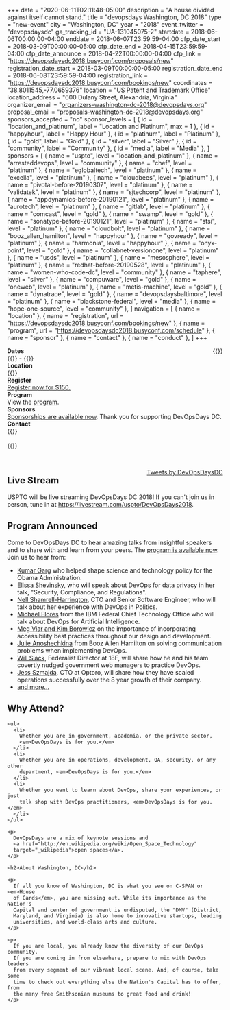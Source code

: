 +++
date = "2020-06-11T02:11:48-05:00"
description = "A house divided against itself cannot stand."
title = "devopsdays Washington, DC 2018"
type = "new-event"
city = "Washington, DC"
year = "2018"
event_twitter = "devopsdaysdc"
ga_tracking_id = "UA-131045075-2"
startdate = 2018-06-06T00:00:00-04:00
enddate = 2018-06-07T23:59:59-04:00
cfp_date_start = 2018-03-09T00:00:00-05:00
cfp_date_end = 2018-04-15T23:59:59-04:00
cfp_date_announce = 2018-04-22T00:00:00-04:00
cfp_link = "https://devopsdaysdc2018.busyconf.com/proposals/new"
registration_date_start = 2018-03-09T00:00:00-05:00
registration_date_end = 2018-06-08T23:59:59-04:00
registration_link = "https://devopsdaysdc2018.busyconf.com/bookings/new"
coordinates = "38.8011545,-77.0659376"
location = "US Patent and Trademark Office"
location_address = "600 Dulany Street, Alexandria, Virginia"
organizer_email = "organizers-washington-dc-2018@devopsdays.org"
proposal_email = "proposals-washington-dc-2018@devopsdays.org"
sponsors_accepted = "no"
sponsor_levels = [
    { id = "location_and_platinum", label = "Location and Platinum", max = 1 },
    { id = "happyhour", label = "Happy Hour" },
    { id = "platinum", label = "Platinum" },
    { id = "gold", label = "Gold" },
    { id = "silver", label = "Silver" },
    { id = "community", label = "Community" },
    { id = "media", label = "Media" },
]
sponsors = [
    { name = "uspto", level = "location_and_platinum" },
    { name = "arresteddevops", level = "community" },
    { name = "chef", level = "platinum" },
    { name = "eglobaltech", level = "platinum" },
    { name = "excella", level = "platinum" },
    { name = "cloudbees", level = "platinum" },
    { name = "pivotal-before-20190307", level = "platinum" },
    { name = "validatek", level = "platinum" },
    { name = "sjtechcorp", level = "platinum" },
    { name = "appdynamics-before-20190121", level = "platinum" },
    { name = "aurotech", level = "platinum" },
    { name = "gitlab", level = "platinum" },
    { name = "comcast", level = "gold" },
    { name = "swamp", level = "gold" },
    { name = "sonatype-before-20190121", level = "platinum" },
    { name = "stsi", level = "platinum" },
    { name = "cloudbolt", level = "platinum" },
    { name = "booz_allen_hamilton", level = "happyhour" },
    { name = "govready", level = "platinum" },
    { name = "harmonia", level = "happyhour" },
    { name = "onyx-point", level = "gold" },
    { name = "collabnet-versionone", level = "platinum" },
    { name = "usds", level = "platinum" },
    { name = "mesosphere", level = "platinum" },
    { name = "redhat-before-20190528", level = "platinum" },
    { name = "women-who-code-dc", level = "community" },
    { name = "taphere", level = "silver" },
    { name = "compuware", level = "gold" },
    { name = "oneweb", level = "platinum" },
    { name = "metis-machine", level = "gold" },
    { name = "dynatrace", level = "gold" },
    { name = "devopsdaysbaltimore", level = "platinum" },
    { name = "blackstone-federal", level = "media" },
    { name = "hope-one-source", level = "community" },
]
navigation = [
    { name = "location" },
    { name = "registration", url = "https://devopsdaysdc2018.busyconf.com/bookings/new" },
    { name = "program", url = "https://devopsdaysdc2018.busyconf.com/schedule" },
    { name = "sponsor" },
    { name = "contact" },
    { name = "conduct" },
]
+++
<div style='float:right; padding-left:20px;'>
  {{<event_logo>}}
</div>

<div class="row">
  <div class="col-md-2">
    <strong>Dates</strong>
  </div>
  <div class="col-md-8">
    {{<event_start>}} - {{<event_end>}}
  </div>
</div>

<div class="row">
  <div class="col-md-2">
    <strong>Location</strong>
  </div>
  <div class="col-md-8">
    {{<event_location>}}
  </div>
</div>

<div class="row">
  <div class="col-md-2">
    <strong>Register</strong>
  </div>
  <div class="col-md-8">
    <a href="https://devopsdaysdc2018.busyconf.com/bookings/new">Register now for $150.</a>
  </div>
</div>

<div class = "row">
  <div class = "col-md-2">
    <strong>Program</strong>
  </div>
  <div class = "col-md-8">
    View the <a href="https://devopsdaysdc2018.busyconf.com/schedule">program</a>.
  </div>
</div>

<!-- <div class = "row">
  <div class = "col-md-2">
    <strong>Speakers</strong>
  </div>
  <div class = "col-md-8">
    Check out the {{< event_link page="speakers" text="speakers!" >}}
  </div>
</div> -->

<div class="row">
  <div class="col-md-2">
    <strong>Sponsors</strong>
  </div>
  <div class="col-md-8">
    <a href="https://www.devopsdays.org/events/2018/washington-dc/sponsor">Sponsorships are available now</a>.  Thank you for supporting DevOpsDays DC.
  </div>
</div>

<div class="row">
  <div class="col-md-2">
    <strong>Contact</strong>
  </div>
  <div class="col-md-8">
    {{<event_link page="contact" text="Get in touch with the organizers.">}}
  </div>
</div>

<div class="row">
  <div class="col-md-2">
     
  </div>
  <div class="col-md-8">
    {{<event_twitter>}}
  </div>
</div>

<p>
   
</p>

<div style='float:right; padding-left:20px;'>
  <a class="twitter-timeline" data-width="400" data-height="800" data-theme="light" href="https://twitter.com/DevOpsDaysDC">Tweets by DevOpsDaysDC</a>
  <script async src="//platform.twitter.com/widgets.js" charset="utf-8"></script>
</div>

<div class="row">
  <div class="col-md-10">
    <h2>Live Stream</h2>
    <p>
      USPTO will be live streaming DevOpsDays DC 2018! If you can't join us in person, tune in at
      <a href="https://livestream.com/uspto/DevOpsDays2018">https://livestream.com/uspto/DevOpsDays2018</a>.
    </p>
    <h2>Program Announced</h2>
    <p>
      Come to DevOpsDays DC to hear amazing talks from insightful speakers and to share with and learn from your peers.  The <a href="https://devopsdaysdc2018.busyconf.com/schedule">program is available now</a>.  Join us to hear from:
    </p>
    <ul>
      <li><a href="https://devopsdaysdc2018.busyconf.com/schedule#activity_5ad94d4b3e80630375000257">Kumar Garg</a> who helped shape science and technology policy for the Obama Administration.</li>
      <li><a href="https://devopsdaysdc2018.busyconf.com/schedule#activity_5ad80e191353bfe8cc000172">Elissa Shevinsky</a>, who will speak about DevOps for data privacy in her talk, "Security, Compliance, and Regulations".</li>
      <li><a href="https://devopsdaysdc2018.busyconf.com/schedule#activity_5ab919e49e3f0832c400007e">Nell Shamrell-Harrington</a>, CTO and Senior Software Engineer, who will talk about her experience with DevOps in Politics.</li>
      <li><a href="https://devopsdaysdc2018.busyconf.com/schedule#activity_5ad41663012710c6bb0001bf">Michael Flores</a> from the IBM Federal Chief Technology Office who will talk about DevOps for Artificial Intelligence.</li>
      <li><a href="https://devopsdaysdc2018.busyconf.com/schedule#activity_5ac7e06ce2f1080e68000102">Meg Viar and Kim Borowicz</a> on the importance of incorporating accessibility best practices throughout our design and development.</li>
      <li><a href="https://devopsdaysdc2018.busyconf.com/schedule#activity_5ad41a4e012710c6bb0001cb">Julie Anoshechkina</a> from Booz Allen Hamilton on solving communication problems when implementing DevOps.</li>
      <li><a href="https://devopsdaysdc2018.busyconf.com/schedule#activity_5ac840347021cbcf2b0000ce">Will Slack</a>, Federalist Director at 18F, will share how he and his team covertly nudged government web managers to practice DevOps.</li>
      <li><a href="https://devopsdaysdc2018.busyconf.com/schedule#activity_5ac25f58e39577424d00008b">Jess Szmajda</a>, CTO at Optoro, will share how they have scaled operations successfully over the 8 year growth of their company.</li>
      <li><a href="https://devopsdaysdc2018.busyconf.com/schedule">and more...</a>
    </ul>

    
  </div>
  <div class="col-md-10">
    <h2>Why Attend?</h2>

    <ul>
      <li>
        Whether you are in government, academia, or the private sector,
        <em>DevOpsDays is for you.</em>
      </li>
      <li>
        Whether you are in operations, development, QA, security, or any other
        department, <em>DevOpsDays is for you.</em>
      </li>
      <li>
        Whether you want to learn about DevOps, share your experiences, or just
        talk shop with DevOps practitioners, <em>DevOpsDays is for you.</em>
      </li>
    </ul>

    <p>
      DevOpsDays are a mix of keynote sessions and
      <a href="http://en.wikipedia.org/wiki/Open_Space_Technology"
      target="_wikipedia">open spaces</a>.
    </p>

    <h2>About Washington, DC</h2>

    <p>
      If all you know of Washington, DC is what you see on C-SPAN or <em>House
      of Cards</em>, you are missing out. While its importance as the Nation's
      Capital and center of government is undisputed, the "DMV" (District,
      Maryland, and Virginia) is also home to innovative startups, leading
      universities, and world-class arts and culture.
    </p>

    <p>
      If you are local, you already know the diversity of our DevOps community.
      If you are coming in from elsewhere, prepare to mix with DevOps leaders
      from every segment of our vibrant local scene. And, of course, take some
      time to check out everything else the Nation's Capital has to offer, from
      the many free Smithsonian museums to great food and drink!
    </p>
  </div>
</div>
